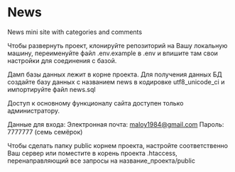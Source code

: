 # News
News mini site with categories and comments

Чтобы развернуть проект, клонируйте репозиторий на Вашу локальную машину, переименуйте файл .env.example в .env и впишите там свои настройки для соединения с базой.

Дамп базы данных лежит в корне проекта. Для получения данных БД создайте базу данных с названием news в кодировке utf8_unicode_ci и импортируйте файл news.sql

Доступ к основному функционалу сайта доступен только администратору.

Данные для входа:
Электронная почта: maloy1984@gmail.com
Пароль: 7777777 (семь семёрок)

Чтобы сделать папку public корнем проекта, настройте соответственно Ваш сервер или поместите в корень проекта .htaccess, перенаправляющий все запросы на название_проекта/public


